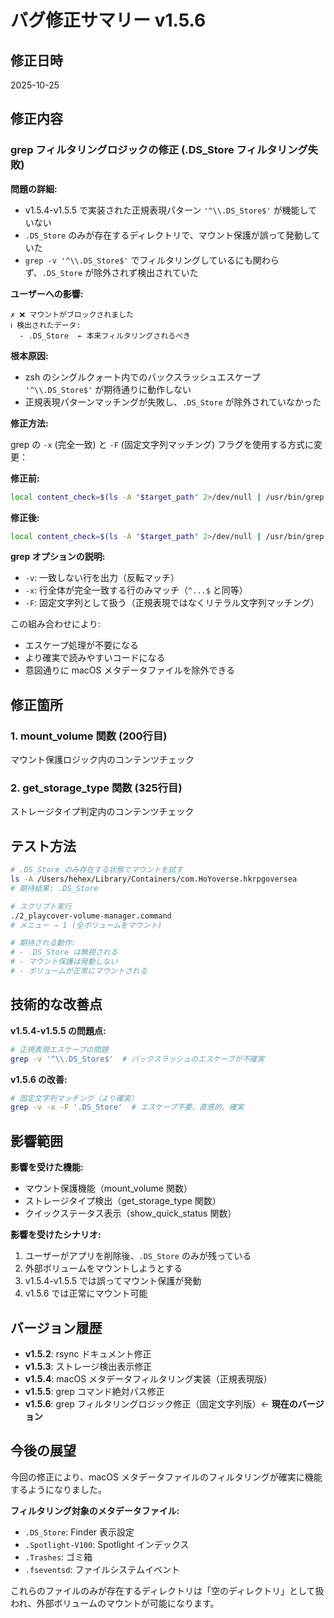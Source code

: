 # バグ修正サマリー v1.5.6

## 修正日時
2025-10-25

## 修正内容

### grep フィルタリングロジックの修正 (.DS_Store フィルタリング失敗)

**問題の詳細:**
- v1.5.4-v1.5.5 で実装された正規表現パターン `'^\\.DS_Store$'` が機能していない
- `.DS_Store` のみが存在するディレクトリで、マウント保護が誤って発動していた
- `grep -v '^\\.DS_Store$'` でフィルタリングしているにも関わらず、`.DS_Store` が除外されず検出されていた

**ユーザーへの影響:**
```
✗ ❌ マウントがブロックされました
ℹ 検出されたデータ:
  - .DS_Store  ← 本来フィルタリングされるべき
```

**根本原因:**
- zsh のシングルクォート内でのバックスラッシュエスケープ `'^\\.DS_Store$'` が期待通りに動作しない
- 正規表現パターンマッチングが失敗し、`.DS_Store` が除外されていなかった

**修正方法:**

grep の `-x` (完全一致) と `-F` (固定文字列マッチング) フラグを使用する方式に変更：

**修正前:**
```bash
local content_check=$(ls -A "$target_path" 2>/dev/null | /usr/bin/grep -v '^\\.DS_Store$' | /usr/bin/grep -v '^\\.Spotlight-V100$' | /usr/bin/grep -v '^\\.Trashes$' | /usr/bin/grep -v '^\\.fseventsd$')
```

**修正後:**
```bash
local content_check=$(ls -A "$target_path" 2>/dev/null | /usr/bin/grep -v -x -F '.DS_Store' | /usr/bin/grep -v -x -F '.Spotlight-V100' | /usr/bin/grep -v -x -F '.Trashes' | /usr/bin/grep -v -x -F '.fseventsd')
```

**grep オプションの説明:**
- `-v`: 一致しない行を出力（反転マッチ）
- `-x`: 行全体が完全一致する行のみマッチ（`^...$` と同等）
- `-F`: 固定文字列として扱う（正規表現ではなくリテラル文字列マッチング）

この組み合わせにより:
- エスケープ処理が不要になる
- より確実で読みやすいコードになる
- 意図通りに macOS メタデータファイルを除外できる

## 修正箇所

### 1. mount_volume 関数 (200行目)
マウント保護ロジック内のコンテンツチェック

### 2. get_storage_type 関数 (325行目)
ストレージタイプ判定内のコンテンツチェック

## テスト方法

```bash
# .DS_Store のみ存在する状態でマウントを試す
ls -A /Users/hehex/Library/Containers/com.HoYoverse.hkrpgoversea
# 期待結果: .DS_Store

# スクリプト実行
./2_playcover-volume-manager.command
# メニュー → 1 (全ボリュームをマウント)

# 期待される動作:
# - .DS_Store は無視される
# - マウント保護は発動しない
# - ボリュームが正常にマウントされる
```

## 技術的な改善点

**v1.5.4-v1.5.5 の問題点:**
```bash
# 正規表現エスケープの問題
grep -v '^\\.DS_Store$'  # バックスラッシュのエスケープが不確実
```

**v1.5.6 の改善:**
```bash
# 固定文字列マッチング（より確実）
grep -v -x -F '.DS_Store'  # エスケープ不要、直感的、確実
```

## 影響範囲

**影響を受けた機能:**
- マウント保護機能（mount_volume 関数）
- ストレージタイプ検出（get_storage_type 関数）
- クイックステータス表示（show_quick_status 関数）

**影響を受けたシナリオ:**
1. ユーザーがアプリを削除後、`.DS_Store` のみが残っている
2. 外部ボリュームをマウントしようとする
3. v1.5.4-v1.5.5 では誤ってマウント保護が発動
4. v1.5.6 では正常にマウント可能

## バージョン履歴

- **v1.5.2**: rsync ドキュメント修正
- **v1.5.3**: ストレージ検出表示修正
- **v1.5.4**: macOS メタデータフィルタリング実装（正規表現版）
- **v1.5.5**: grep コマンド絶対パス修正
- **v1.5.6**: grep フィルタリングロジック修正（固定文字列版）← **現在のバージョン**

## 今後の展望

今回の修正により、macOS メタデータファイルのフィルタリングが確実に機能するようになりました。

**フィルタリング対象のメタデータファイル:**
- `.DS_Store`: Finder 表示設定
- `.Spotlight-V100`: Spotlight インデックス
- `.Trashes`: ゴミ箱
- `.fseventsd`: ファイルシステムイベント

これらのファイルのみが存在するディレクトリは「空のディレクトリ」として扱われ、外部ボリュームのマウントが可能になります。
